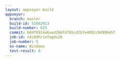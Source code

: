 ```yaml
---
layout: appveyor-build
appveyor:
  branch: master
  build-id: 51082913
  build-number: 625
  commit: b04f0914a6aad266fd765cd2b7e4092c9d90b45f
  job-id: n4i8dhrinfwgdx2b
  job-number: 5
  os-name: Windows
  test-result: 0
---
```

